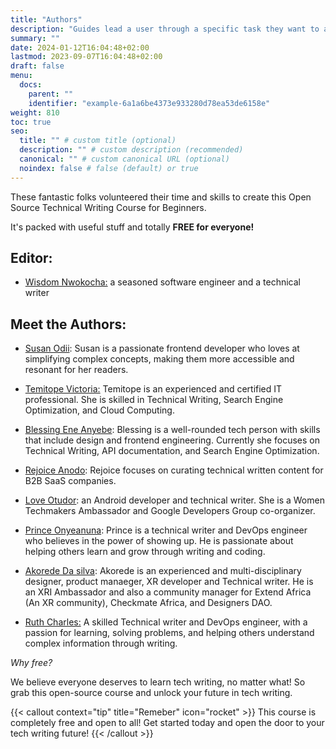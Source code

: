 ```yaml
---
title: "Authors"
description: "Guides lead a user through a specific task they want to accomplish, often with a sequence of steps."
summary: ""
date: 2024-01-12T16:04:48+02:00
lastmod: 2023-09-07T16:04:48+02:00
draft: false
menu:
  docs:
    parent: ""
    identifier: "example-6a1a6be4373e933280d78ea53de6158e"
weight: 810
toc: true
seo:
  title: "" # custom title (optional)
  description: "" # custom description (recommended)
  canonical: "" # custom canonical URL (optional)
  noindex: false # false (default) or true
---
```


These fantastic folks volunteered their time and skills to create this Open Source Technical Writing Course for Beginners.

It's packed with useful stuff and totally **FREE for everyone!**

## Editor:

- [Wisdom Nwokocha:](https://www.linkedin.com/in/joklinztech) a seasoned software engineer and a technical writer

## Meet the Authors:

- [Susan Odii](https://www.linkedin.com/feed/): Susan is a passionate frontend developer who loves at simplifying complex concepts, making them more accessible and resonant for her readers. 

- [Temitope Victoria:](https://www.linkedin.com/in/temitope-victoria/) Temitope is an experienced and certified IT professional. She is skilled in Technical Writing, Search Engine Optimization, and Cloud Computing.

- [Blessing Ene Anyebe](https://www.linkedin.com/in/anyebe-blessing-ene-kwennb/): Blessing is a well-rounded tech person with skills that include design and frontend engineering. Currently she focuses on Technical Writing, API documentation, and Search Engine Optimization.

- [Rejoice Anodo](https://linktr.ee/rejoiceanodo): Rejoice focuses on curating technical written content for B2B SaaS companies.

- [Love Otudor](https://www.linkedin.com/in/loveotudor/): an Android developer and technical writer. She is a Women Techmakers Ambassador and Google Developers Group co-organizer.

- [Prince Onyeanuna](https://www.linkedin.com/in/prince-onyeanuna-607352246/): Prince is a technical writer and DevOps engineer who believes in the power of showing up. He is passionate about helping others learn and grow through writing and coding.

- [Akorede Da silva](https://www.linkedin.com/in/akorede-dasilva/): Akorede is an experienced and multi-disciplinary designer, product manaeger, XR developer and Technical writer. He is an XRI Ambassador and also a community manager for Extend Africa (An XR community), Checkmate Africa, and Designers DAO.



- [Ruth Charles:](https://www.linkedin.com/in/ruthycharles)  A skilled Technical writer and DevOps engineer, with a passion for learning, solving problems, and helping others understand complex information through writing.



_Why free?_

We believe everyone deserves to learn tech writing, no matter what! So grab this open-source course and unlock your future in tech writing.

{{< callout context="tip" title="Remeber" icon="rocket" >}}
This course is completely free and open to all! Get started today and open the door to your tech writing future!
{{< /callout >}}
